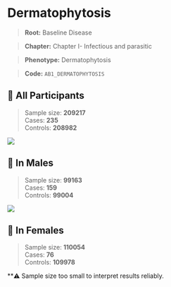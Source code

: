 # Dermatophytosis

> **Root:** Baseline Disease  

> **Chapter:** Chapter I- Infectious and parasitic  

> **Phenotype:** Dermatophytosis  

> **Code:** `AB1_DERMATOPHYTOSIS`

## 🧪 All Participants  
> Sample size: **209217**  
> Cases: **235**  
> Controls: **208982**
<img src="/Disease/Figures/ALL/Incidence/AB1_DERMATOPHYTOSIS.png"/>
<CsvTable src="/Disease/Data/ALL/Incidence/COX_AB1_DERMATOPHYTOSIS.csv" label="🔍 View full results" />

## 👨 In Males  
> Sample size: **99163**  
> Cases: **159**  
> Controls: **99004**
<img src="/Disease/Figures/Male/Incidence/AB1_DERMATOPHYTOSIS.png"/>
<CsvTable src="/Disease/Data/Male/Incidence/COX_AB1_DERMATOPHYTOSIS.csv" label="🔍 View full results" />

## 👩 In Females  
> Sample size: **110054**  
> Cases: **76**  
> Controls: **109978**

**⚠️ Sample size too small to interpret results reliably.

